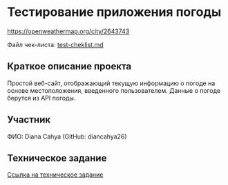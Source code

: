 # Тестирование приложения погоды

https://openweathermap.org/city/2643743

Файл чек-листа: [test-cheklist.md](test-cheklist.md)

## Краткое описание проекта
Простой веб-сайт, отображающий текущую информацию о погоде на основе местоположения, введенного пользователем. Данные о погоде берутся из API погоды.

## Участник
ФИО: Diana Cahya (GitHub: diancahya26)


## Техническое задание
[Ссылка на техническое задание](teknikinfo.md)

